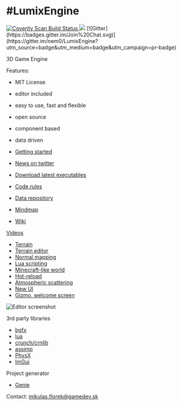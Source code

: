 #LumixEngine
=========

<a href="https://scan.coverity.com/projects/5919">
  <img alt="Coverity Scan Build Status"
       src="https://scan.coverity.com/projects/5919/badge.svg"/>
</a>
<img src="https://ci.appveyor.com/api/projects/status/7tcoign219kb5bny" />
[![Gitter](https://badges.gitter.im/Join%20Chat.svg)](https://gitter.im/nem0/LumixEngine?utm_source=badge&utm_medium=badge&utm_campaign=pr-badge)


3D Game Engine

Features:
  * MIT License
  * editor included
  * easy to use, fast and flexible 
  * open source
  * component based
  * data driven

* [Getting started](https://github.com/nem0/LumixEngine/wiki/Getting-started)
* [News on twitter](https://twitter.com/mikulasflorek)
* [Download latest executables](https://ci.appveyor.com/project/nem0/lumixengine/build/artifacts)
* [Code rules](https://github.com/nem0/LumixEngine/wiki/Code-rules)
* [Data repository](https://github.com/nem0/lumixengine_data)
* [Mindmap](https://raw.githubusercontent.com/nem0/LumixEngine/gh-pages/images/lumix_mindmap.png)
* [Wiki](https://github.com/nem0/LumixEngine/wiki)

[Videos](https://www.youtube.com/channel/UCtjtIy0ldsq-9siM1Gm_rXg)

* [Terrain](https://www.youtube.com/watch?v=DirHQUGFoOg)
* [Terrain editor](https://www.youtube.com/watch?v=eyqk61Yw52E)
* [Normal mapping](https://www.youtube.com/watch?v=67_gamlrwso)
* [Lua scripting](https://www.youtube.com/watch?v=ThF0HPeirus)
* [Minecraft-like world](https://www.youtube.com/watch?v=Chux7v1AX8k)
* [Hot-reload](https://www.youtube.com/watch?v=BVE7x3Su9qA)
* [Atmospheric scattering](https://www.youtube.com/watch?v=VJppE0E4auc)
* [New UI](https://youtu.be/otNtPetjFek)
* [Gizmo, welcome screen](https://youtu.be/xKaZHPDWUkY)

![Editor screenshot](https://cloud.githubusercontent.com/assets/153526/12698548/983ae76a-c79f-11e5-8b10-284ae6fa0620.png)

3rd party libraries

* [bgfx](https://github.com/bkaradzic/bgfx)
* [lua](https://github.com/LuaDist/lua)
* [crunch/crnlib](https://github.com/richgel999/crunch)
* [assimp](https://github.com/assimp/assimp)
* [PhysX](https://developer.nvidia.com/physx-sdk)
* [ImGui](https://github.com/ocornut/imgui)

Project generator
* [Genie](https://github.com/bkaradzic/genie)

Contact: mikulas.florek@gamedev.sk
